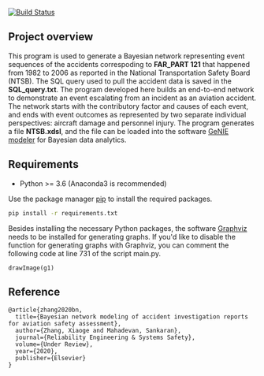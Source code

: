 [![Build Status](https://travis-ci.com/travis-ci/travis-web.svg?branch=master)](https://travis-ci.com/travis-ci/travis-web)

## Project overview
This program is used to generate a Bayesian network representing event sequences of the accidents correspoding to **FAR_PART 121** that happened from 1982 to 2006 as reported in the National Transportation Safety Board (NTSB). The SQL query used to pull the accident data is saved in the **SQL_query.txt**. The program developed here builds an end-to-end network to demonstrate an event escalating from an incident as an aviation accident. The network starts with the contributory factor and causes of each event, and ends with event outcomes as represented by two separate individual perspectives: aircraft damage and personnel injury. The program generates a file **NTSB.xdsl**, and the file can be loaded into the software [GeNIE modeler](https://www.bayesfusion.com/genie/) for Bayesian data analytics. 

## Requirements
* Python >= 3.6 (Anaconda3 is recommended)

Use the package manager [pip](https://pip.pypa.io/en/stable/) to install the required packages.

```bash
pip install -r requirements.txt
```

Besides installing the necessary Python packages, the software [Graphviz](https://graphviz.org/) needs to be installed for generating graphs. If you'd like to disable the function for generating graphs with Graphviz, you can comment the following code at line 731 of the script main.py.

`drawImage(g1)`

## Reference
```
@article{zhang2020bn,
  title={Bayesian network modeling of accident investigation reports for aviation safety assessment},
  author={Zhang, Xiaoge and Mahadevan, Sankaran},
  journal={Reliability Engineering & Systems Safety},
  volume={Under Review},
  year={2020},
  publisher={Elsevier}
}
```



